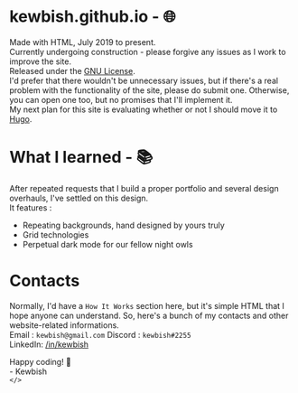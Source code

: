 # kewbish.github.io - 🌐
Made with HTML, July 2019 to present.  
Currently undergoing construction - please forgive any issues as I work to improve the site.  
Released under the [GNU License](https://www.gnu.org/licenses/gpl-3.0.en.html).  
I'd prefer that there wouldn't be unnecessary issues, but if there's a real problem with the functionality of the site, please do submit one. Otherwise, you can open one too, but no promises that I'll implement it.  
My next plan for this site is evaluating whether or not I should move it to <a href="https://gohugo.io">Hugo</a>.
# What I learned - 📚
After repeated requests that I build a proper portfolio and several design overhauls, I've settled on this design.  
It features :
- Repeating backgrounds, hand designed by yours truly
- Grid technologies
- Perpetual dark mode for our fellow night owls
# Contacts
Normally, I'd have a `How It Works` section here, but it's simple HTML that I hope anyone can understand. So, here's a bunch of my contacts and other website-related informations.  
Email : `kewbish@gmail.com` 
Discord : `kewbish#2255`   
LinkedIn: [/in/kewbish](https://www.linkedin.com/in/kewbish/)  

Happy coding! 👋  
\- Kewbish  
`</>`